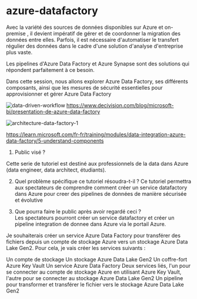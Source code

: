 # azure-datafactory

Avec la variété des sources de données disponibles sur Azure et on-premise , il devient impératif de gérer et de coordonner la migration des données entre elles.
Parfois, il est nécessaire d'automatiser le transfert régulier des données dans le cadre d'une solution d'analyse d'entreprise plus vaste.

Les pipelines d'Azure Data Factory et Azure Synapse sont des solutions qui répondent parfaitement à ce besoin.

Dans cette session, nous allons explorer Azure Data Factory, ses différents composants, ainsi que les mesures de sécurité essentielles pour approvisionner et gérer Azure Data Factory

![data-driven-workflow](https://github.com/azurecorner/azure-datafactory/assets/108787059/b955e689-f48c-4e50-a520-104aee0429d8)
https://www.decivision.com/blog/microsoft-bi/presentation-de-azure-data-factory

![architecture-data-factory-1](https://github.com/azurecorner/azure-datafactory/assets/108787059/4358f59e-e125-4be8-9ddf-f0e3e70adb75)

https://learn.microsoft.com/fr-fr/training/modules/data-integration-azure-data-factory/5-understand-components

1. Public visé ?

Cette serie de tutoriel est destiné aux  professionnels de la data dans Azure (data engineer, data architect, étudiants). 

2. Quel problème spécifique ce tutoriel résoudra-t-il ?
Ce tutoriel permettra aux spectateurs de comprendre comment créer un service datafactory dans Azure pour creer des pipelines de données de manière sécurisée et évolutive 

3. Que pourra faire le public après avoir regardé ceci ?	
Les spectateurs pourront créer un service datafactory et créer un pipeline integration de donnee dans Azure via le portail Azure.


Je souhaiterais créer un service Azure Data Factory pour transférer des fichiers depuis un compte de stockage Azure vers un stockage Azure Data Lake Gen2. Pour cela, je vais créer les services suivants :

Un compte de stockage
Un stockage Azure Data Lake Gen2
Un coffre-fort Azure Key Vault
Un service Azure Data Factory
Deux services liés, l'un pour se connecter au compte de stockage Azure en utilisant Azure Key Vault, l'autre pour se connecter au stockage Azure Data Lake Gen2
Un pipeline pour transformer et transférer le fichier vers le stockage Azure Data Lake Gen2



 
